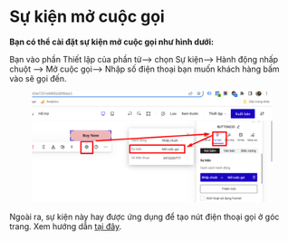 # Sự kiện mở cuộc gọi

**Bạn có thể cài đặt sự kiện mở cuộc gọi như hình dưới:**

Bạn vào phần Thiết lập của phần tử--> chọn Sự kiện--> Hành động nhấp chuột --> Mở cuộc gọi--> Nhập số điện thoại bạn muốn khách hàng bấm vào sẽ gọi đến.

<figure><img src="../../.gitbook/assets/cuộc gọi.png" alt=""><figcaption></figcaption></figure>

Ngoài ra, sự kiện này hay được ứng dụng để tạo nút điện thoại gọi ở góc trang. Xem hướng dẫn [tại đây](https://help.ladipage.vn/cac-tinh-nang-mo-rong/tao-nut-goi-co-dinh-o-goc-trang-call).
